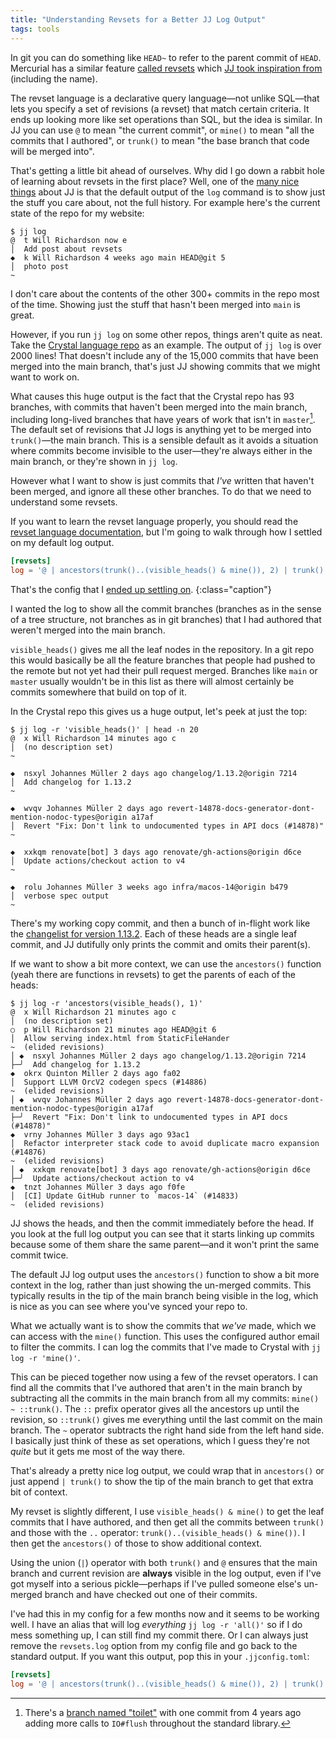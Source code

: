 ```yaml
---
title: "Understanding Revsets for a Better JJ Log Output"
tags: tools
---
```


In git you can do something like `HEAD~` to refer to the parent commit of `HEAD`. Mercurial has a similar feature [called revsets](https://repo.mercurial-scm.org/hg/help/revsets) which [JJ took inspiration from](https://martinvonz.github.io/jj/latest/revsets/) (including the name).

The revset language is a declarative query language—not unlike SQL—that lets you specify a set of revisions (a revset) that match certain criteria. It ends up looking more like set operations than SQL, but the idea is similar. In JJ you can use `@` to mean "the current commit", or `mine()` to mean "all the commits that I authored", or `trunk()` to mean "the base branch that code will be merged into".

That's getting a little bit ahead of ourselves. Why did I go down a rabbit hole of learning about revsets in the first place? Well, one of the [many nice things](/2024/04/01/its-not-me-its-git/) about JJ is that the default output of the `log` command is to show just the stuff you care about, not the full history. For example here's the current state of the repo for my website:

```shell
$ jj log
@  t Will Richardson now e
│  Add post about revsets
◆  k Will Richardson 4 weeks ago main HEAD@git 5
│  photo post
~
```

I don't care about the contents of the other 300+ commits in the repo most of the time. Showing just the stuff that hasn't been merged into `main` is great.

However, if you run `jj log` on some other repos, things aren't quite as neat. Take the [Crystal language repo](https://github.com/crystal-lang/crystal) as an example. The output of `jj log` is over 2000 lines! That doesn't include any of the 15,000 commits that have been merged into the main branch, that's just JJ showing commits that we might want to work on.

What causes this huge output is the fact that the Crystal repo has 93 branches, with commits that haven't been merged into the main branch, including long-lived branches that have years of work that isn't in `master`[^toilet]. The default set of revisions that JJ logs is anything yet to be merged into `trunk()`—the main branch. This is a sensible default as it avoids a situation where commits become invisible to the user—they're always either in the main branch, or they're shown in `jj log`.

[^toilet]: There's a [branch named "toilet"](https://github.com/crystal-lang/crystal/compare/master...toilet) with one commit from 4 years ago adding more calls to `IO#flush` throughout the standard library.

However what I want to show is just commits that _I've_ written that haven't been merged, and ignore all these other branches. To do that we need to understand some revsets.

If you want to learn the revset language properly, you should read the [revset language documentation](https://martinvonz.github.io/jj/latest/revsets/), but I'm going to walk through how I settled on my default log output.

```toml
[revsets]
log = '@ | ancestors(trunk()..(visible_heads() & mine()), 2) | trunk()'
```

That's the config that I [ended up settling on](https://github.com/willhbr/dotfiles/blob/main/git/jjconfig.toml).
{:class="caption"}

I wanted the log to show all the commit branches (branches as in the sense of a tree structure, not branches as in git branches) that I had authored that weren't merged into the main branch.

`visible_heads()` gives me all the leaf nodes in the repository. In a git repo this would basically be all the feature branches that people had pushed to the remote but not yet had their pull request merged. Branches like `main` or `master` usually wouldn't be in this list as there will almost certainly be commits somewhere that build on top of it.

In the Crystal repo this gives us a huge output, let's peek at just the top:

```shell
$ jj log -r 'visible_heads()' | head -n 20
@  x Will Richardson 14 minutes ago c
│  (no description set)
~

◆  nsxyl Johannes Müller 2 days ago changelog/1.13.2@origin 7214
│  Add changelog for 1.13.2
~

◆  wvqv Johannes Müller 2 days ago revert-14878-docs-generator-dont-mention-nodoc-types@origin a17af
│  Revert "Fix: Don't link to undocumented types in API docs (#14878)"
~

◆  xxkqm renovate[bot] 3 days ago renovate/gh-actions@origin d6ce
│  Update actions/checkout action to v4
~

◆  rolu Johannes Müller 3 weeks ago infra/macos-14@origin b479
│  verbose spec output
~
```

There's my working copy commit, and then a bunch of in-flight work like the [changelist for version 1.13.2](https://github.com/crystal-lang/crystal/pull/14914). Each of these heads are a single leaf commit, and JJ dutifully only prints the commit and omits their parent(s).

If we want to show a bit more context, we can use the `ancestors()` function (yeah there are functions in revsets) to get the parents of each of the heads:

```shell
$ jj log -r 'ancestors(visible_heads(), 1)'
@  x Will Richardson 21 minutes ago c
│  (no description set)
○  p Will Richardson 21 minutes ago HEAD@git 6
│  Allow serving index.html from StaticFileHander
~  (elided revisions)
│ ◆  nsxyl Johannes Müller 2 days ago changelog/1.13.2@origin 7214
├─╯  Add changelog for 1.13.2
◆  okrx Quinton Miller 2 days ago fa02
│  Support LLVM OrcV2 codegen specs (#14886)
~  (elided revisions)
│ ◆  wvqv Johannes Müller 2 days ago revert-14878-docs-generator-dont-mention-nodoc-types@origin a17af
├─╯  Revert "Fix: Don't link to undocumented types in API docs (#14878)"
◆  vrny Johannes Müller 3 days ago 93ac1
│  Refactor interpreter stack code to avoid duplicate macro expansion (#14876)
~  (elided revisions)
│ ◆  xxkqm renovate[bot] 3 days ago renovate/gh-actions@origin d6ce
├─╯  Update actions/checkout action to v4
◆  tnzt Johannes Müller 3 days ago f0fe
│  [CI] Update GitHub runner to `macos-14` (#14833)
~  (elided revisions)
```

JJ shows the heads, and then the commit immediately before the head. If you look at the full log output you can see that it starts linking up commits because some of them share the same parent—and it won't print the same commit twice.

The default JJ log output uses the `ancestors()` function to show a bit more context in the log, rather than just showing the un-merged commits. This typically results in the tip of the main branch being visible in the log, which is nice as you can see where you've synced your repo to.

What we actually want is to show the commits that _we've_ made, which we can access with the `mine()` function. This uses the configured author email to filter the commits. I can log the commits that I've made to Crystal with `jj log -r 'mine()'`.

This can be pieced together now using a few of the revset operators. I can find all the commits that I've authored that aren't in the main branch by subtracting all the commits in the main branch from all my commits: `mine() ~ ::trunk()`. The `::` prefix operator gives all the ancestors up until the revision, so `::trunk()` gives me everything until the last commit on the main branch. The `~` operator subtracts the right hand side from the left hand side. I basically just think of these as set operations, which I guess they're not _quite_ but it gets me most of the way there.

That's already a pretty nice log output, we could wrap that in `ancestors()` or just append `| trunk()` to show the tip of the main branch to get that extra bit of context.

My revset is slightly different, I use `visible_heads() & mine()` to get the leaf commits that I have authored, and then get all the commits between `trunk()` and those with the `..` operator: `trunk()..(visible_heads() & mine())`. I then get the `ancestors()` of those to show additional context.

Using the union (`|`) operator with both `trunk()` and `@` ensures that the main branch and current revision are **always** visible in the log output, even if I've got myself into a serious pickle—perhaps if I've pulled someone else's un-merged branch and have checked out one of their commits.

I've had this in my config for a few months now and it seems to be working well. I have an alias that will log _everything_ `jj log -r 'all()'` so if I do mess something up, I can still find my commit there. Or I can always just remove the `revsets.log` option from my config file and go back to the standard output. If you want this output, pop this in your `.jjconfig.toml`:

```toml
[revsets]
log = '@ | ancestors(trunk()..(visible_heads() & mine()), 2) | trunk()'
```
